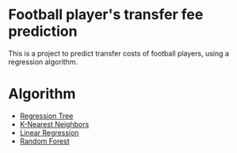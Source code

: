 # Football player's transfer fee prediction
This is a project to predict transfer costs of football players, using a regression algorithm.
# Algorithm
* [Regression Tree](https://www.ibm.com/docs/en/db2-warehouse?topic=procedures-regression-trees)
* [K-Nearest Neighbors](https://viblo.asia/p/knn-k-nearest-neighbors-1-djeZ14ejKWz)
* [Linear Regression](https://www.ibm.com/topics/linear-regression#:~:text=Resources-,What%20is%20linear%20regression%3F,is%20called%20the%20independent%20variable.)
* [Random Forest](https://machinelearningcoban.com/tabml_book/ch_model/random_forest.html)
